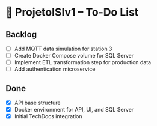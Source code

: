 # 📝 ProjetoISIv1 – To-Do List

## Backlog
- [ ] Add MQTT data simulation for station 3
- [ ] Create Docker Compose volume for SQL Server
- [ ] Implement ETL transformation step for production data
- [ ] Add authentication microservice

## Done
- [x] API base structure
- [x] Docker environment for API, UI, and SQL Server
- [x] Initial TechDocs integration